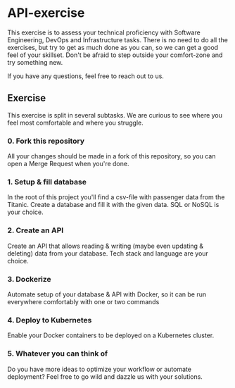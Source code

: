 # API-exercise

This exercise is to assess your technical proficiency with Software Engineering, DevOps and Infrastructure tasks.
There is no need to do all the exercises, but try to get as much done as you can, so we can get a good feel of your skillset.  Don't be afraid to step outside your comfort-zone and try something new.

If you have any questions, feel free to reach out to us.

## Exercise

This exercise is split in several subtasks. We are curious to see where you feel most comfortable and where you struggle.

### 0. Fork this repository
All your changes should be made in a fork of this repository, so you can open a Merge Request when you're done.

### 1. Setup & fill database
In the root of this project you'll find a csv-file with passenger data from the Titanic. Create a database and fill it with the given data. SQL or NoSQL is your choice.

### 2. Create an API
Create an API that allows reading & writing (maybe even updating & deleting) data from your database.
Tech stack and language are your choice.

### 3. Dockerize
Automate setup of your database & API with Docker, so it can be run everywhere comfortably with one or two commands

### 4. Deploy to Kubernetes
Enable your Docker containers to be deployed on a Kubernetes cluster.

### 5. Whatever you can think of
Do you have more ideas to optimize your workflow or automate deployment? Feel free to go wild and dazzle us with your solutions.
